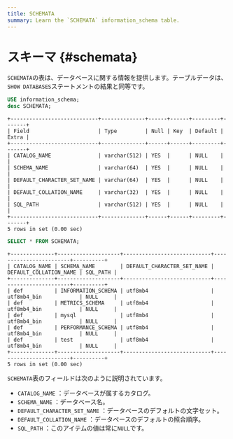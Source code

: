 ```yaml
---
title: SCHEMATA
summary: Learn the `SCHEMATA` information_schema table.
---
```


# スキーマ {#schemata}

`SCHEMATA`の表は、データベースに関する情報を提供します。テーブルデータは、 `SHOW DATABASES`ステートメントの結果と同等です。


```sql
USE information_schema;
desc SCHEMATA;
```

```
+----------------------------+--------------+------+------+---------+-------+
| Field                      | Type         | Null | Key  | Default | Extra |
+----------------------------+--------------+------+------+---------+-------+
| CATALOG_NAME               | varchar(512) | YES  |      | NULL    |       |
| SCHEMA_NAME                | varchar(64)  | YES  |      | NULL    |       |
| DEFAULT_CHARACTER_SET_NAME | varchar(64)  | YES  |      | NULL    |       |
| DEFAULT_COLLATION_NAME     | varchar(32)  | YES  |      | NULL    |       |
| SQL_PATH                   | varchar(512) | YES  |      | NULL    |       |
+----------------------------+--------------+------+------+---------+-------+
5 rows in set (0.00 sec)
```


```sql
SELECT * FROM SCHEMATA;
```

```
+--------------+--------------------+----------------------------+------------------------+----------+
| CATALOG_NAME | SCHEMA_NAME        | DEFAULT_CHARACTER_SET_NAME | DEFAULT_COLLATION_NAME | SQL_PATH |
+--------------+--------------------+----------------------------+------------------------+----------+
| def          | INFORMATION_SCHEMA | utf8mb4                    | utf8mb4_bin            | NULL     |
| def          | METRICS_SCHEMA     | utf8mb4                    | utf8mb4_bin            | NULL     |
| def          | mysql              | utf8mb4                    | utf8mb4_bin            | NULL     |
| def          | PERFORMANCE_SCHEMA | utf8mb4                    | utf8mb4_bin            | NULL     |
| def          | test               | utf8mb4                    | utf8mb4_bin            | NULL     |
+--------------+--------------------+----------------------------+------------------------+----------+
5 rows in set (0.00 sec)
```

`SCHEMATA`表のフィールドは次のように説明されています。

-   `CATALOG_NAME` ：データベースが属するカタログ。
-   `SCHEMA_NAME` ：データベース名。
-   `DEFAULT_CHARACTER_SET_NAME` ：データベースのデフォルトの文字セット。
-   `DEFAULT_COLLATION_NAME` ：データベースのデフォルトの照合順序。
-   `SQL_PATH` ：このアイテムの値は常に`NULL`です。
